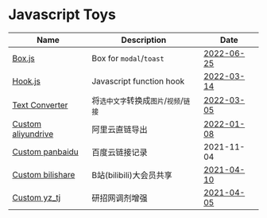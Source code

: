 # Javascript Toys

|Name|Description|Date|
|-|-|-|
|[Box.js](https://github.com/invobzvr/invotoys.js/tree/main/box.js)|Box for `modal`/`toast`|[2022-06-25](https://greasyfork.org/zh-CN/scripts/447483)|
|[Hook.js](https://github.com/invobzvr/invotoys.js/tree/main/hook.js)|Javascript function hook|[2022-03-14](https://greasyfork.org/zh-CN/scripts/443030)|
|[Text Converter](https://github.com/invobzvr/invotoys.js/tree/main/text_converter)|将`选中文字`转换成`图片`/`视频`/`链接`|[2022-03-05](https://greasyfork.org/zh-CN/scripts/443031)|
|[Custom aliyundrive](https://github.com/invobzvr/invotoys.js/tree/main/aliyundrive)|阿里云直链导出|[2022-01-08](https://greasyfork.org/zh-CN/scripts/438202)|
|[Custom panbaidu](https://github.com/invobzvr/invotoys.js/tree/main/panbaidu)|百度云链接记录|2021-11-04|
|[Custom bilishare](https://github.com/invobzvr/invotoys.js/tree/main/bilishare)|B站(bilibili)大会员共享|[2021-04-10](https://greasyfork.org/zh-CN/scripts/424805)|
|[Custom yz_tj](https://github.com/invobzvr/invotoys.js/tree/main/yz_tj)|研招网调剂增强|[2021-04-05](https://greasyfork.org/zh-CN/scripts/424504)|
